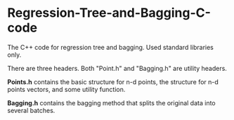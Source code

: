 # Regression-Tree-and-Bagging-C-code
The C++ code for regression tree and bagging. Used standard libraries only.

There are three headers. Both "Point.h" and "Bagging.h" are utility headers.

**Points.h** contains the basic structure for n-d points, the structure for n-d points vectors, and some utility function.

**Bagging.h** contains the bagging method that splits the original data into several batches.
